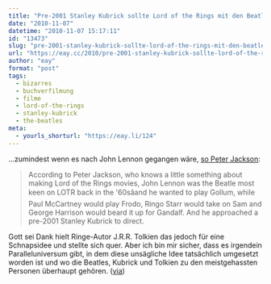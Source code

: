 ```yaml
---
title: "Pre-2001 Stanley Kubrick sollte Lord of the Rings mit den Beatles verfilmen"
date: "2010-11-07"
datetime: "2010-11-07 15:17:11"
id: "13473"
slug: "pre-2001-stanley-kubrick-sollte-lord-of-the-rings-mit-den-beatles-verfilmen"
url: "https://eay.cc/2010/pre-2001-stanley-kubrick-sollte-lord-of-the-rings-mit-den-beatles-verfilmen/"
author: "eay"
format: "post"
tags:
  - bizarres
  - buchverfilmung
  - filme
  - lord-of-the-rings
  - stanley-kubrick
  - the-beatles
meta:
  - yourls_shorturl: "https://eay.li/124"
---
```


...zumindest wenn es nach John Lennon gegangen wäre, [so Peter Jackson](http://blastr.com/2010/11/little-known-sci-fi-facts.php):

> According to Peter Jackson, who knows a little something about making Lord of the Rings movies, John Lennon was the Beatle most keen on LOTR back in the '60sâand he wanted to play Gollum, while Paul McCartney would play Frodo, Ringo Starr would take on Sam and George Harrison would beard it up for Gandalf. And he approached a pre-2001 Stanley Kubrick to direct.

Gott sei Dank hielt Ringe-Autor J.R.R. Tolkien das jedoch für eine Schnapsidee und stellte sich quer. Aber ich bin mir sicher, dass es irgendein Paralleluniversum gibt, in dem diese unsägliche Idee tatsächlich umgesetzt worden ist und wo die Beatles, Kubrick und Tolkien zu den meistgehassten Personen überhaupt gehören. ([via](http://kottke.org/10/11/kubrick-directs-the-beatles-in-lord-of-the-rings))
